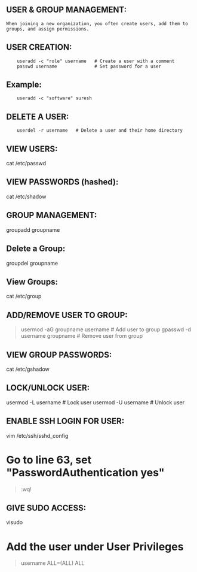 USER & GROUP MANAGEMENT:
------------------------

    When joining a new organization, you often create users, add them to groups, and assign permissions.

 USER CREATION:
 -------------

        useradd -c "role" username   # Create a user with a comment
        passwd username              # Set password for a user


Example:
--------
        useradd -c "software" suresh

DELETE A USER:
--------------

        userdel -r username   # Delete a user and their home directory

VIEW USERS:
-----------
cat /etc/passwd

VIEW PASSWORDS (hashed):
------------------------
cat /etc/shadow

GROUP MANAGEMENT:
----------------
groupadd groupname

Delete a Group:
--------------
groupdel groupname

View Groups:
------------
cat /etc/group

ADD/REMOVE USER TO GROUP:
-------------------------
> usermod -aG groupname username   # Add user to group
> gpasswd -d username groupname    # Remove user from group


VIEW GROUP PASSWORDS:
---------------------
cat /etc/gshadow

LOCK/UNLOCK USER:
----------------
usermod -L username   # Lock user
usermod -U username   # Unlock user

ENABLE SSH LOGIN FOR USER:
--------------------------
vim /etc/ssh/sshd_config
# Go to line 63, set "PasswordAuthentication yes"
> :wq!

GIVE SUDO ACCESS:
-----------------
visudo
# Add the user under User Privileges
> username   ALL=(ALL)   ALL



